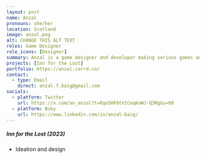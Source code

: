 ```yaml
---
layout: post
name: Anzal
pronouns: she/her
location: Scotland
image: anzal.png
alt: CHANGE THIS ALT TEXT
roles: Game Designer
role_icons: [Designer]
summary: Anzal is a game designer and developer making serious games and games for social impact.
projects: [Inn for the Lost]
portfolio: https://anzal.carrd.co/
contact:
  - type: Email
    direct: anzal.f.baig@gmail.com
socials:
  - platform: Twitter
    url: https://x.com/an_anzal?t=Rqo5HF6tV1CeqKoWJ-Q3Mg&s=09
  - platform: Bsky
    url: https://www.linkedin.com/in/anzal-baig/
---
```


##### _Inn for the Lost (2023)_
- Ideation and design 